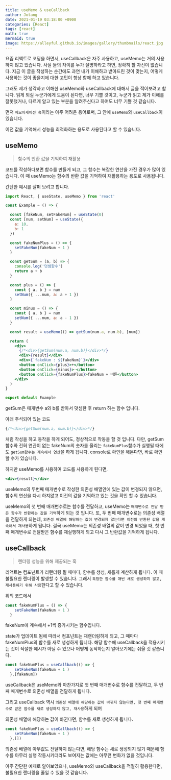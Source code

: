 ```yaml
---
title: useMemo & useCallback
author: Jotang
date: 2021-01-19 03:18:00 +0900
categories: [React]
tags: [react]
math: true
mermaid: true
image: https://alleyful.github.io/images/gallery/thumbnails/react.jpg
---
```


요즘 리액트로 코딩을 하면서, useCallback은 자주 사용하고, useMemo는 거의 사용하지 않고 있습니다. 사실 둘의 차이를 누가 설명하라고 하면, 정확히 할 자신이 없습니다. 지금 이 글을 작성하는 순간에도 과연 내가 이해하고 받아드린 것이 맞는지, 어떻게 사용하는 것이 좋을지에 대한 고민이 항상 함께 하고 있습니다.

그래도 제가 생각하고 이해한 useMemo와 useCallback에 대해서 글을 적어보려고 합니다. 읽게 되실 누군가에게 도움이 된다면, 너무 기쁠 것이고, 누군가 읽고 제가 이해를 잘못했거나, 다르게 알고 있는 부분을 알려주신다고 하여도 너무 기쁠 것 같습니다.

먼저 `메모이제이션 훅`이라는 아주 어려운 용어로써, 그 안에 `useMemo`와 `useCallback`이 있습니다.

이전 값을 기억해서 성능을 최적화하는 용도로 사용된다고 할 수 있습니다.

## useMemo
> 함수의 반환 값을 기억하여 재활용

코드를 작성하다보면 함수를 만들게 되고, 그 함수는 복잡한 연산을 가진 경우가 많이 있습니다.
이 때 useMemo는 함수의 반환 값을 기억하여 재활용하는 용도로 사용됩니다.

간단한 예시를 살펴 보려고 합니다.
```jsx
import React, { useState, useMemo } from 'react'

const Example = () => {

  const [fakeNum, setFakeNum] = useState(0)
  const [num, setNum] = useState({
    a: 10,
    b: 1
  })

  const fakeNumPlus = () => {
    setFakeNum(fakeNum + 1 )
  }

  const getSum = (a, b) => {
    console.log('덧셈함수')
    return a + b
  }

  const plus = () => {
    const { a, b } = num
    setNum({ ...num, a: a + 1 })
  }

  const minus = () => {
    const { a, b } = num
    setNum({ ...num, a: a - 1 })
  }

  const result = useMemo(() => getSum(num.a, num.b), [num])

  return (
    <div>
      {/*<div>{getSum(num.a, num.b)}</div>*/}
      <div>{result}</div>
      <div>{`fakeNum : ${fakeNum}`}</div>
      <button onClick={plus}>+</button>
      <button onClick={minus}>-</button>
      <button onClick={fakeNumPlus}>fakeNum + 버튼</button>
    </div>
  )
}

export default Example
```

getSum은 매개변수 a와 b를 받아서 덧셈한 후 return 하는 함수 입니다.

아래 주석되어 있는 코드

```jsx
{/*<div>{getSum(num.a, num.b)}</div>*/}
```

처럼 작성을 하고 동작을 하게 되어도, 정상적으로 작동을 할 것 입니다. 다만, getSum함수와 전혀 연관이 없는 fakeNum의 숫자를 올리는 `fakeNumPlus`함수가 실행될 때에도 `getSum함수는 계속해서 연산`을 하게 됩니다. console로 확인을 해본다면, 바로 확인 할 수가 있습니다.

하지만 useMemo를 사용하여 코드를 사용하게 된다면,

```jsx
<div>{result}</div>
```
useMemo의 두번째 매개변수로 작성한 의존성 배열안에 있는 값이 변경되지 않으면, 함수의 연산을 다시 하지않고 이전의 값을 기억하고 있는 것을 확인 할 수 있습니다.

useMemo의 첫 번째 매개변수로는 함수를 전달하고, useMemo는 `매개변수로 전달 받은 함수가 반환하는 값을 기억`하게 되는 것 입니다. 또, 두 번째 매개변수로는 의존성 배열을 전달하게 되는데, `의존성 배열에 해당하는 값이 변경되지 않는다면 이전의 반환된 값을 계속해서 재사용`하게 됩니다.
결국 useMemo는 의존성 배열의 값이 변경 되었을 때, 첫 번째 매개변수로 전달받은 함수를 재실행하게 되고 다시 그 반환값을 기억하게 됩니다.


## useCallback
> 렌더링 성능을 위해 제공되는 훅

리액트는 컴포넌트가 리랜더링 될 때마다, 함수를 생성, 새롭게 계산하게 됩니다.
이 때 불필요한 렌더링이 발생할 수 있습니다. 그래서 `특정한 함수를 매번 새로 생성하지 않고, 재사용하기 위해 사용`한다고 할 수 있습니다.

위의 코드에서

```jsx
const fakeNumPlus = () => {
    setFakeNum(fakeNum + 1 )
  }
```

fakeNum에 계속해서 +1씩 증가시키는 함수입니다.

state가 업데이트 됨에 따라서 컴포넌트는 재랜더링하게 되고, 그 때마다 fakeNumPlus의 함수를 새로 생성하게 됩니다. 해당 함수에 useCallback을 적용시키는 것이 적절한 예시가 아닐 수 있으나 어떻게 동작하는지 알아보기에는 쉬울 것 같습니다.

```jsx
const fakeNumPlus = useCallback(() => {
    setFakeNum(fakeNum + 1 )
  },[fakeNum])
```

useCallback은 useMemo와 마찬가지로 첫 번째 매개변수로 함수를 전달하고, 두 번째 매개변수로 의존성 배열을 전달하게 됩니다.

그리고 useCallback 역시 `의존성 배열에 해당하는 값이 바뀌지 않는다면, 첫 번째 매개변수로 받은 함수를 새로 생성하지 않고, 재사용`하게 되며

의존성 배열에 해당하는 값이 바뀐다면, 함수를 새로 생성하게 됩니다.

```jsx
const fakeNumPlus = useCallback(() => {
    setFakeNum(fakeNum + 1 )
  },[])
```

의존성 배열에 아무값도 전달하지 않는다면, 해당 함수는 새로 생성되지 않기 때문에 함수를 아무리 실행 작동시키더라도 보여지는 값에는 아무런 변화가 없을 것입니다.


아주 간단한 예제로 알아보았으나, useMemo와 useCallback을 적절히 활용한다면,
불필요한 랜더링을 줄일 수 있을 것 같습니다.

